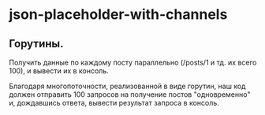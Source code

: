 # json-placeholder-with-channels

## Горутины.

Получить данные по каждому посту параллельно (/posts/1 и тд. их всего 100), и вывести их в консоль.

Благодаря многопоточности, реализованной в виде горутин, наш код должен отправить 100 запросов на 
получение постов "одновременно" и, дождавшись ответа, вывести результат запроса в консоль. 
